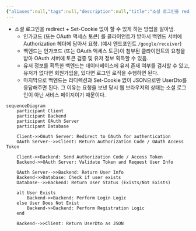 ```yaml
---
{"aliases":null,"tags":null,"description":null,"title":"소셜 로그인을 redirect + Set-Cookie 없이 할 수 있는 방법","created":"2024-07-31T21:47:51","updated":"2024-07-31T21:50:43","dg-publish":true,"permalink":"/docs/소셜 로그인을 redirect + Set-Cookie 없이 할 수 있는 방법/","dgPassFrontmatter":true}
---
```


- 소셜 로그인을 redirect + Set-Cookie 없이 할 수 있게 하는 방법을 알아냄.
    - 인가코드 (또는 OAuth 액세스 토큰) 를 클라이언트가 받아서 백엔드 서버에 Authorization 헤더에 담아서 요청. (예시 엔드포인트 `/google/receiver`)
    - 백엔드는 인가코드 (또는 OAuth 액세스 토큰)이 첨부된 클라이언트의 요청을 받아 OAuth 서버에 토큰 검증 및 유저 정보 획득할 수 있음.
    - 유저 정보를 획득한 백엔드는 데이터베이스에 유저 존재 여부를 검사할 수 있고, 유저가 없다면 회원가입을, 있다면 로그인 로직을 수행하면 된다.
    - 마지막으로 백엔드는 리디렉션과 Set-Cookie 없이 JSON으로만 UserDto를 응답해주면 된다. 그 이유는 요청을 보낸 당시 웹 브라우저의 상태는 소셜 로그인이 아닌 서비스 페이지이기 때문이다.

```mermaid
sequenceDiagram
    participant Client
    participant Backend
    participant OAuth Server
    participant Database

    Client->>OAuth Server: Redirect to OAuth for authentication
    OAuth Server-->>Client: Return Authorization Code / OAuth Access Token

    Client->>Backend: Send Authorization Code / Access Token
    Backend->>OAuth Server: Validate Token and Request User Info

    OAuth Server-->>Backend: Return User Info
    Backend->>Database: Check if user exists
    Database-->>Backend: Return User Status (Exists/Not Exists)

    alt User Exists
        Backend->>Backend: Perform Login Logic
    else User Does Not Exist
        Backend->>Backend: Perform Registration Logic
    end

    Backend-->>Client: Return UserDto as JSON
```
